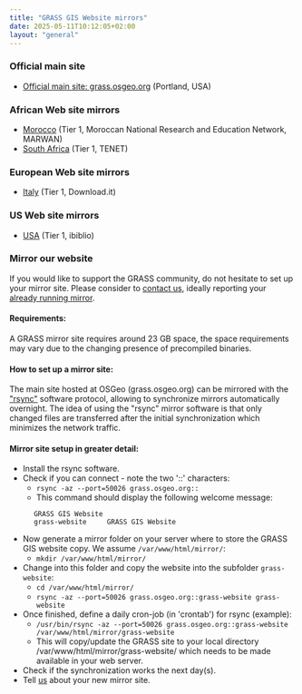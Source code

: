 ```yaml
---
title: "GRASS GIS Website mirrors"
date: 2025-05-11T10:12:05+02:00
layout: "general"
---
```


### Official main site

* [Official main site: grass.osgeo.org](https://grass.osgeo.org/) (Portland, USA)

### African Web site mirrors

* [Morocco](https://grass.marwan.ma/) (Tier 1, Moroccan National Research and Education Network, MARWAN)
* [South Africa](https://grass.mirror.ac.za/) (Tier 1, TENET)

### European Web site mirrors

* [Italy](https://grass.mirror.download.it) (Tier 1, Download.it)

### US Web site mirrors

- [USA](https://mirrors.ibiblio.org/grass/html/) (Tier 1, ibiblio)

### Mirror our website

If you would like to support the GRASS community, do not hesitate to set up your mirror site.
Please consider to [contact us](/support/), ideally reporting your [already running mirror](/about/mirrors/).

#### Requirements:
A GRASS mirror site requires around 23 GB space, the space requirements may vary due to the changing presence of precompiled binaries.

#### How to set up a mirror site:

The main site hosted at OSGeo (grass.osgeo.org) can be mirrored with the ["rsync"](https://rsync.samba.org/) software protocol, allowing to synchronize mirrors automatically overnight. The idea of using the "rsync" mirror software is that only changed files are transferred after the initial synchronization which minimizes the network traffic.

#### Mirror site setup in greater detail:

* Install the rsync software.
* Check if you can connect - note the two '::' characters:
  * `rsync -az --port=50026 grass.osgeo.org::`
  * This command should display the following welcome message:

```
      GRASS GIS Website
      grass-website  	GRASS GIS Website
```

* Now generate a mirror folder on your server where to store the GRASS GIS website copy. We assume `/var/www/html/mirror/`:
  * `mkdir /var/www/html/mirror/`
* Change into this folder and copy the website into the subfolder `grass-website`:
  * `cd /var/www/html/mirror/`
  * `rsync -az --port=50026 grass.osgeo.org::grass-website grass-website`
* Once finished, define a daily cron-job (in 'crontab') for rsync (example):
  * `/usr/bin/rsync -az --port=50026 grass.osgeo.org::grass-website /var/www/html/mirror/grass-website`
  * This will copy/update the GRASS site to your local directory /var/www/html/mirror/grass-website/ which needs to be made available in your web server.
* Check if the synchronization works the next day(s).
* Tell [us](/support/) about your new mirror site.
